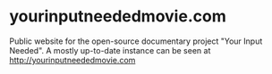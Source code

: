 yourinputneededmovie.com
========================

Public website for the open-source documentary project "Your Input Needed". 
A mostly up-to-date instance can be seen at  http://yourinputneededmovie.com

